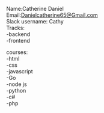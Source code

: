 Name:Catherine Daniel <br>
Email:Danielcatherine65@Gmail.com <br>
Slack username: Cathy <br>
Tracks:<br>
-backend<br>
-frontend <br>

courses:<br>
-html<br>
-css <br>
-javascript <br>
-Go <br>
-node js <br>
-python <br>
-c# <br>
-php<br>
